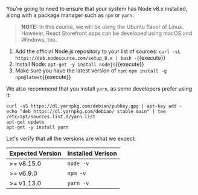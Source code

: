 You're going to need to ensure that your system has Node v8.x installed, along with a package manager such as `npm` or `yarn`.

> **NOTE:** In this course, we will be using the Ubuntu flavor of Linux. However, React Storefront apps can be developed using macOS and Windows, too.

1. Add the official Node.js repository to your list of sources: `curl -sL https://deb.nodesource.com/setup_8.x | bash -`{{execute}}
2. Install Node: `apt-get -y install nodejs`{{execute}}
3. Make sure you have the latest version of `npm`: `npm install -g npm@latest`{{execute}}

We also recommend that you install `yarn`, as some developers prefer using it:

```
curl -sS https://dl.yarnpkg.com/debian/pubkey.gpg | apt-key add -
echo "deb https://dl.yarnpkg.com/debian/ stable main" | tee /etc/apt/sources.list.d/yarn.list
apt-get update
apt-get -y install yarn
```

Let's verify that all the versions are what we expect:

Expected Version | Installed Verison
---------------- | --------------------
>= v8.15.0       | `node -v`
>= v6.9.0        | `npm -v`
>= v1.13.0       | `yarn -v`
